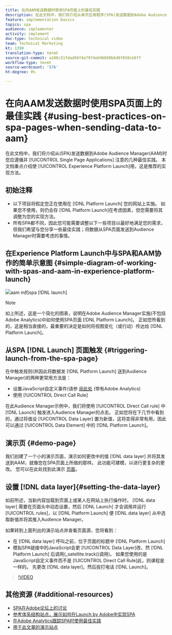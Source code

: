 ```yaml
---
title: 在向AAM发送数据时使用SPA页面上的最佳实践
description: 在此文档中，我们将介绍从单页应用程序(SPA)发送数据到Adobe Audience Manager(AAM)时您应遵循并注意的几种最佳实践。 本文档将重点介绍使用Launch by Adobe，这是推荐的实现方法。
feature: implementation basics
topics: spa
audience: implementer
activity: implement
doc-type: technical video
team: Technical Marketing
kt: 1390
translation-type: tm+mt
source-git-commit: a108c51fdad66f4e7974eb96609b6d8f058cb6ff
workflow-type: tm+mt
source-wordcount: '576'
ht-degree: 0%

---
```



# 在向AAM发送数据时使用SPA页面上的最佳实践 {#using-best-practices-on-spa-pages-when-sending-data-to-aam}

在此文档中，我们将介绍从(SPA)发送数据到Adobe Audience Manager(AAM)时您应遵循并 [!UICONTROL Single Page Applications] 注意的几种最佳实践。 本文档重点介绍使 [!UICONTROL Experience Platform Launch]用，这是推荐的实现方法。

## 初始注释

* 以下项目将假定您正在使用在 [!DNL Platform Launch] 您的网站上实施。 如果您不使用，则仍会存 [!DNL Platform Launch]在考虑因素，但您需要将其调整为您的实现方法。
* 所有SPA都不同，因此您可能需要调整以下一些项目以最好地满足您的需求，但我们希望与您分享一些最佳实践；将数据从SPA页面发送到Audience Manager时需要考虑的事情。

## 在Experience Platform Launch中与SPA和AAM协作的简单示意图 {#simple-diagram-of-working-with-spas-and-aam-in-experience-platform-launch}

![aam in的spa [!DNL launch]](assets/spa_for_aam_in_launch.png)

>[!NOTE]
>如上所述，这是一个简化的图表，说明在Adobe Audience Manager实施(不包括Adobe Analytics)中如何使用SPA页面 [!DNL Platform Launch]。 正如您所看到的，这是相当直接的，最重要的决定是如何将视图变化（或行动）传达给 [!DNL Platform Launch]。

## 从SPA [!DNL Launch] 页面触发 {#triggering-launch-from-the-spa-page}

在中触发规则(并因此将数据发 [!DNL Platform Launch] 送到Audience Manager)的两种更常用方法是：

* 设置JavaScript自定义事件(请参 [阅此处](https://helpx.adobe.com/analytics/kt/using/spa-analytics-best-practices-feature-video-use.html) (带有Adobe Analytics)
* 使用 [!UICONTROL Direct Call Rule]

在此Audience Manager示例中，我们将使用 [!UICONTROL Direct Call rule] 中 [!DNL Launch] 触发进入Audience Manager的点击。 正如您将在下几节中看到的，通过将值设 [!UICONTROL Data Layer] 置为新值，这将变得非常有用，因此可以通过 [!UICONTROL Data Element] 中的 [!DNL Platform Launch]。

## 演示页 {#demo-page}

我们创建了一个小的演示页面，演示如何更改中的值 [!DNL data layer] 并将其发送到AAM，就像您在SPA页面上所做的那样。 此功能可建模，以进行更复杂的更改。 您可以在此处找到此演示 [页面](https://aam.enablementadobe.com/SPA-Launch.html)。

## 设置 [!DNL data layer]{#setting-the-data-layer}

如前所述，当新内容加载到页面上或某人在网站上执行操作时， [!DNL data layer] 需要在页面头中动态设置，然后 [!DNL Launch] 才会调用并运行 [!UICONTROL rules]，以 [!DNL Platform Launch] 便 [!DNL data layer] 从中选取新值并将其推入Audience Manager。

如果转到上面列出的演示站点并查看页面源，您将看到：

* 在 [!DNL data layer] 呼叫之前，位于页面的标题中 [!DNL Platform Launch]
* 模拟SPA链接中的JavaScript会更 [!UICONTROL Data Layer]改，然 [!DNL Platform Launch] 后调用(_satellite.track()调用)。 如果您使用的是JavaScript自定义事件而不是 [!UICONTROL Direct Call Rule]此，则课程是一样的。 先更改 [!DNL data layer]，然后拔打电话 [!DNL Launch]。

>[!VIDEO](https://video.tv.adobe.com/v/23322/?quality=12)

## 其他资源 {#additional-resources}

* [SPA在Adobe论坛上的讨论](https://forums.adobe.com/thread/2451022)
* [参考体系结构站点，展示如何在Launch by Adobe中实现SPA](https://helpx.adobe.com/experience-manager/kt/integration/using/launch-reference-architecture-SPA-tutorial-implement.html)
* [在Adobe Analytics跟踪SPA时使用最佳实践](https://helpx.adobe.com/analytics/kt/using/spa-analytics-best-practices-feature-video-use.html)
* [用于此文章的演示站点](https://aam.enablementadobe.com/SPA-Launch.html)
